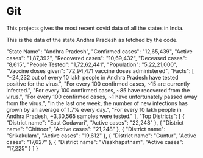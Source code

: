 # Git

This projects gives the most recent covid data of all the states in India.

This is the data of the state Andhra Pradesh as fetched by the code.

  "State Name": "Andhra Pradesh",
        "Confirmed cases": "12,65,439",
        "Active cases": "1,87,392",
        "Recovered cases": "10,69,432",
        "Deceased cases": "8,615",
        "People Tested": "1,72,62,441",
        "Population": "5,22,21,000",
        "Vaccine doses given": "72,94,471 vaccine doses administered",
        "Facts": [
            "~24,232 out of every 10 lakh people in Andhra Pradesh have tested positive for the virus.",
            "For every 100 confirmed cases, ~15 are currently infected.",
            "For every 100 confirmed cases, ~85 have recovered from the virus.",
            "For every 100 confirmed cases, ~1 have unfortunately passed away from the virus.",
            "In the last one week, the number of new infections has grown by an average of 1.7% every day.",
            "For every 10 lakh people in Andhra Pradesh, ~3,30,565 samples were tested."
        ],
        "Top Districts": [
            {
                "District name": "East Godavari",
                "Active cases": "22,248"
            },
            {
                "District name": "Chittoor",
                "Active cases": "21,248"
            },
            {
                "District name": "Srikakulam",
                "Active cases": "19,612"
            },
            {
                "District name": "Guntur",
                "Active cases": "17,627"
            },
            {
                "District name": "Visakhapatnam",
                "Active cases": "17,225"
            }
        ]
    }